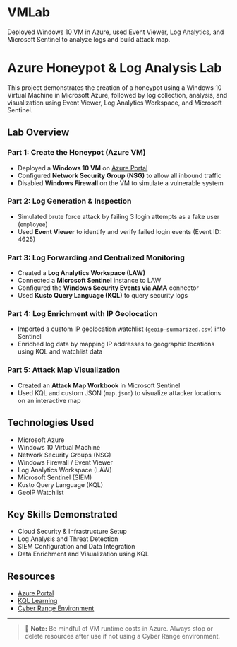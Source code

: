 # VMLab
Deployed Windows 10 VM in Azure, used Event Viewer, Log Analytics, and Microsoft Sentinel to analyze logs and build attack map.
# Azure Honeypot & Log Analysis Lab

This project demonstrates the creation of a honeypot using a Windows 10 Virtual Machine in Microsoft Azure, followed by log collection, analysis, and visualization using Event Viewer, Log Analytics Workspace, and Microsoft Sentinel.

## Lab Overview

### Part 1: Create the Honeypot (Azure VM)
- Deployed a **Windows 10 VM** on [Azure Portal](https://portal.azure.com)
- Configured **Network Security Group (NSG)** to allow all inbound traffic
- Disabled **Windows Firewall** on the VM to simulate a vulnerable system

### Part 2: Log Generation & Inspection
- Simulated brute force attack by failing 3 login attempts as a fake user (`employee`)
- Used **Event Viewer** to identify and verify failed login events (Event ID: 4625)

### Part 3: Log Forwarding and Centralized Monitoring
- Created a **Log Analytics Workspace (LAW)**
- Connected a **Microsoft Sentinel** instance to LAW
- Configured the **Windows Security Events via AMA** connector
- Used **Kusto Query Language (KQL)** to query security logs

### Part 4: Log Enrichment with IP Geolocation
- Imported a custom IP geolocation watchlist (`geoip-summarized.csv`) into Sentinel
- Enriched log data by mapping IP addresses to geographic locations using KQL and watchlist data

### Part 5: Attack Map Visualization
- Created an **Attack Map Workbook** in Microsoft Sentinel
- Used KQL and custom JSON (`map.json`) to visualize attacker locations on an interactive map

## Technologies Used
- Microsoft Azure
- Windows 10 Virtual Machine
- Network Security Groups (NSG)
- Windows Firewall / Event Viewer
- Log Analytics Workspace (LAW)
- Microsoft Sentinel (SIEM)
- Kusto Query Language (KQL)
- GeoIP Watchlist

## Key Skills Demonstrated
- Cloud Security & Infrastructure Setup
- Log Analysis and Threat Detection
- SIEM Configuration and Data Integration
- Data Enrichment and Visualization using KQL

## Resources
- [Azure Portal](https://portal.azure.com)
- [KQL Learning](https://kc7cyber.com/)
- [Cyber Range Environment](https://skool.com/cyber-range)

---

> 🚨 **Note:** Be mindful of VM runtime costs in Azure. Always stop or delete resources after use if not using a Cyber Range environment.
